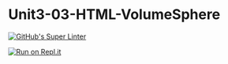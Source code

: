 # Unit3-03-HTML-VolumeSphere
[![GitHub's Super Linter](https://github.com/ICS2O-Programming-VanN/Unit3-03-HTML-VolumeSphere/workflows/GitHub's%20Super%20Linter/badge.svg)](https://github.com/ICS2O-Programming-VanN/Unit3-03-HTML-VolumeSphere/actions)

[![Run on Repl.it](https://repl.it/badge/github/ICS2O-Programming-VanN/Unit3-03-HTML-VolumeSphere)](https://repl.it/github/ICS2O-Programming-VanN/Unit3-03-HTML-VolumeSphere>)

